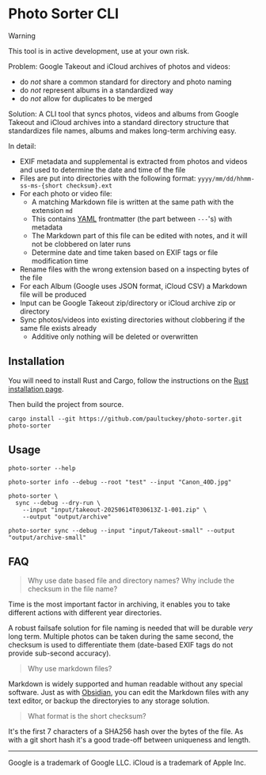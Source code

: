 # Photo Sorter CLI

> [!WARNING]
> This tool is in active development, use at your own risk.

Problem: Google Takeout and iCloud archives of photos and videos:
- do _not_ share a common standard for directory and photo naming
- do _not_ represent albums in a standardized way
- do _not_ allow for duplicates to be merged

Solution: A CLI tool that syncs photos, videos and albums from Google Takeout and iCloud archives
into a standard directory structure that standardizes file names, albums and makes long-term archiving easy.

In detail:
- EXIF metadata and supplemental is extracted from photos and videos and used to determine the date and time of the file
- Files are put into directories with the following format: `yyyy/mm/dd/hhmm-ss-ms-{short checksum}.ext`
- For each photo or video file:
  - A matching Markdown file is written at the same path with the extension `md`
  - This contains [YAML](https://en.wikipedia.org/wiki/YAML) frontmatter (the part between `---`'s) with metadata
  - The Markdown part of this file can be edited with notes, and it will not be clobbered on later runs
  - Determine date and time taken based on EXIF tags or file modification time
- Rename files with the wrong extension based on a inspecting bytes of the file
- For each Album (Google uses JSON format, iCloud CSV) a Markdown file will be produced
- Input can be Google Takeout zip/directory or iCloud archive zip or directory
- Sync photos/videos into existing directories without clobbering if the same file exists already
  - Additive only nothing will be deleted or overwritten


## Installation

You will need to install Rust and Cargo, follow the instructions on the [Rust installation page](https://www.rust-lang.org/tools/install).

Then build the project from source.

```shell
cargo install --git https://github.com/paultuckey/photo-sorter.git photo-sorter
```

## Usage

```shell
photo-sorter --help
```

```shell
photo-sorter info --debug --root "test" --input "Canon_40D.jpg"
```

```shell
photo-sorter \
  sync --debug --dry-run \
    --input "input/takeout-20250614T030613Z-1-001.zip" \
    --output "output/archive"
```

```shell
photo-sorter sync --debug --input "input/Takeout-small" --output "output/archive-small"
```

## FAQ

> Why use date based file and directory names? Why include the checksum in the file name?

Time is the most important factor in archiving, it enables you to take different actions with different year
directories.

A robust failsafe solution for file naming is needed that will be durable _very_ long term. Multiple photos can be
taken during the same second, the checksum is used to differentiate them (date-based EXIF tags do not provide sub-second accuracy).

> Why use markdown files?

Markdown is widely supported and human readable without any special software. Just as with
[Obsidian](https://obsidian.md/), you can edit the Markdown files with any text editor, or backup the directoryies to
any storage solution.

> What format is the short checksum?

It's the first 7 characters of a SHA256 hash over the bytes of the file. As with a git short hash it's a good trade-off
between uniqueness and length.


---

Google is a trademark of Google LLC. iCloud is a trademark of Apple Inc.